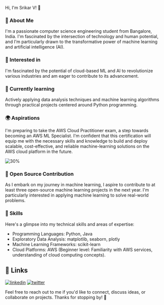 
Hi, I'm Srikar V! 👋


### 🚀 About Me
I'm a passionate computer science engineering student from Bangalore, India. I'm fascinated by the intersection of technology and human potential, and I'm particularly drawn to the transformative power of machine learning and artificial intelligence (AI).

### 👀 Interested in
I'm fascinated by the potential of cloud-based ML and AI to revolutionize various industries and am eager to contribute to its advancement.

### 🌱 Currently learning
Actively applying data analysis techniques and machine learning algorithms through practical projects centered around Python programming.

### 🌍 Aspirations
I'm preparing to take the AWS Cloud Practitioner exam, a step towards becoming an AWS ML Specialist. I'm confident that this certification will equip me with the necessary skills and knowledge to build and deploy scalable, cost-effective, and reliable machine-learning solutions on the AWS cloud platform in the future.

![30%](https://progress-bar.dev/35/?scale=&title=&width=1000&color=green&suffix=%)

### 🧩 Open Source Contribution
As I embark on my journey in machine learning, I aspire to contribute to at least three open-source machine learning projects in the next year. I'm particularly interested in applying machine learning to solve real-world problems.

### 🤖 Skills
Here's a glimpse into my technical skills and areas of expertise:

* Programming Languages: Python, Java
* Exploratory Data Analysis: matplotlib, seaborn, plotly
* Machine Learning Frameworks: scikit-learn
* Cloud Platforms: AWS (Beginner level: Familiarity with AWS services, understanding of cloud computing concepts).

## 🔗 Links
[![linkedin](https://img.shields.io/badge/linkedin-blue?style=for-the-badge&logo=linkedin&logoColor=white)](https://linkedin.com/in/srikar-v-401205269)
[![twitter](https://img.shields.io/badge/medium-white?style=for-the-badge&logo=medium&logoColor=black)](https://shinigami-srikar.medium.com)

Feel free to reach out to me if you'd like to connect, discuss ideas, or collaborate on projects. Thanks for stopping by! 🚀

